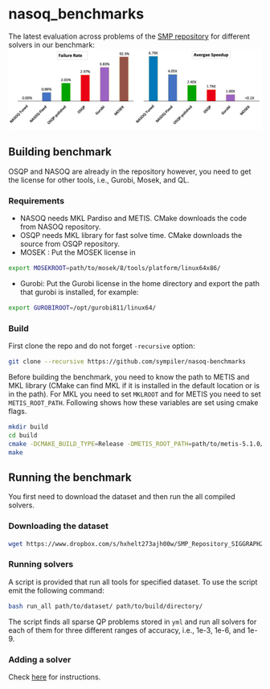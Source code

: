 # nasoq_benchmarks

The latest evaluation across problems of the [SMP repository](https://nasoq.github.io/smp.html) for different solvers 
in our benchmark:
![image](last_eval.png)

## Building benchmark
OSQP and NASOQ are already in the repository however, 
you need to get the license for other tools, i.e., Gurobi, 
Mosek, and QL. 

### Requirements
- NASOQ needs MKL Pardiso and METIS. CMake 
downloads the code from NASOQ repository.
- OSQP needs MKL library for fast solve time. CMake downloads 
the source from OSQP repository. 
- MOSEK : Put the MOSEK license in 
```bash
export MOSEKROOT=path/to/mosek/8/tools/platform/linux64x86/
```
- Gurobi: Put the Gurobi license in the home directory and 
export the path that gurobi is installed, for example:
```bash
export GUROBIROOT=/opt/gurobi811/linux64/
```

### Build
First clone the repo and do not forget ```-recursive``` option:
```bash
git clone --recursive https://github.com/sympiler/nasoq-benchmarks
```

Before building the benchmark, you need to know the path 
to METIS and MKL library (CMake can find MKL if it is 
installed in the default location or is in the path). For MKL 
you need to set `MKLROOT` and for METIS you need to set 
`METIS_ROOT_PATH`. Following shows how these variables are set using 
cmake flags.

```bash
mkdir build
cd build
cmake -DCMAKE_BUILD_TYPE=Release -DMETIS_ROOT_PATH=path/to/metis-5.1.0/build/Linux-x86_64/ ..
make
```

## Running the benchmark
You first need to download the dataset and then run the all compiled 
solvers.

### Downloading the dataset
```bash
wget https://www.dropbox.com/s/hxhelt273ajh00w/SMP_Repository_SIGGRAPH20.tgz?dl=0 
```
### Running solvers
A script is provided that run all tools for specified dataset.
To use the script emit the following command:
```bash
bash run_all path/to/dataset/ path/to/build/directory/
```

The script finds all sparse QP problems stored in `yml`  and 
run all solvers for each of them for three different ranges of 
accuracy, i.e., 1e-3, 1e-6, and 1e-9. 

### Adding a solver
Check [here](https://nasoq.github.io/docs/repository/#adding-a-new-solver) for instructions. 

